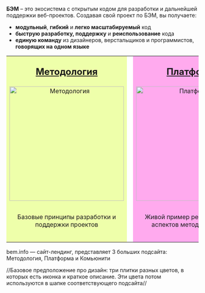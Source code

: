 **БЭМ** – это экосистема с открытым кодом для разработки и дальнейшей поддержки веб-проектов. Создавая свой проект по БЭМ, вы получаете:

* **модульный**, **гибкий** и **легко масштабируемый** код
* **быструю разработку, поддержку** и **реиспользование** кода
* **единую команду** из дизайнеров, верстальщиков и программистов, **говорящих на одном языке**

<table width="100%">
<tr>
    <td style="background: #efa">
        <h2 style="margin: 1em auto; text-align: center"><a href="https://github.com/innabelaya/bem-info-prototype/blob/master/beminfo_index/Methodolody/beminfo_methodology.md">Методология</a></h2>
        <p style="margin-bottom: 2em; text-align: center"><img width="300" height="300" src="http://merit.com.au/Content/Images/Solutions/CRM/crm_workflow.jpg" alt="Методология"/></p>
        <p style="margin-bottom: 2em; text-align: center">Базовые принципы разработки и поддержки проектов</p>
    </td>
    <td style="background: #fff; width: 30px"></td>
    <td style="background: #fae">
        <h2 style="margin: 1em auto; text-align: center"><a href="https://github.com/innabelaya/bem-info-prototype/blob/master/beminfo_index/Platform/beminfo_platform.md">Платформа</a></h2>
        <p style="margin-bottom: 2em; text-align: center"><img width="300" height="300" src="http://www.zr.ru/site-thumb/source/2014/01/no_copyright_renault-nissan-common-module-family-628.jpg" alt="Платформа"/></p>
        <p style="margin-bottom: 2em; text-align: center">Живой пример реализации всех аспектов методологии БЭМ</p>
    </td>
    <td style="background: #fff; width: 30px"></td>
    <td style="background: #ced">
        <h2 style="margin: 1em auto; text-align: center"><a href="https://github.com/innabelaya/bem-info-prototype/blob/master/beminfo_index/Community/beminfo_community.md">Сообщество</a></h2>
        <p style="margin-bottom: 2em; text-align: center"><img width="300" height="300" src="http://helpincreditcrash.umi.ru/images/cms/data/soob.jpg" alt="Сообщество"/></p>
        <p style="margin-bottom: 2em; text-align: center">Все о жизни БЭМ изнутри и снаружи</p>
    </td>
</tr>
</table>

bem.info — сайт-лендинг, представляет 3 больших подсайта: Методология, Платформа и Комьюнити

//Базовое предположение про дизайн: три плитки разных цветов, в которых есть иконка и краткое описание. Эти цвета потом используются в шапке соответствующего подсайта//
